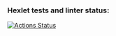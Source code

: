 ### Hexlet tests and linter status:
[![Actions Status](https://github.com/sedusik/layout-designer-project-58/actions/workflows/hexlet-check.yml/badge.svg)](https://github.com/sedusik/layout-designer-project-58/actions)